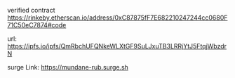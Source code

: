 verified contract
https://rinkeby.etherscan.io/address/0xC87875fF7E682210247244cc0680F71C50eC7874#code

url:
https://ipfs.io/ipfs/QmRbchUFQNkeWLXtGF9SuLJxuTB3LRRjYtJ5FtqjWbzdrN

surge Link:
https://mundane-rub.surge.sh
